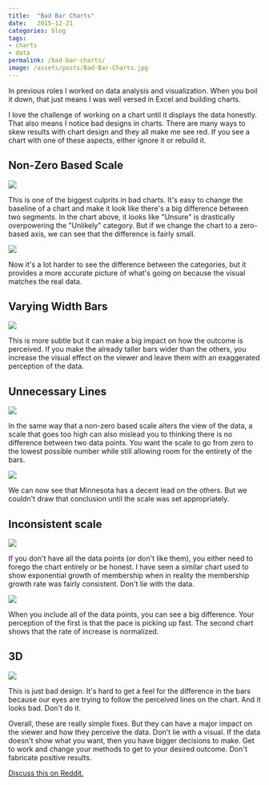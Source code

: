 ```yaml
---
title:  "Bad Bar Charts"
date:   2015-12-21
categories: blog
tags:
- charts
- data
permalink: /bad-bar-charts/
image: /assets/posts/Bad-Bar-Charts.jpg
---
```

In previous roles I worked on data analysis and visualization. When you boil it down, that just means I was well versed in Excel and building charts.
<!--more-->

I love the challenge of working on a chart until it displays the data honestly. That also means I notice bad designs in charts. There are many ways to skew results with chart design and they all make me see red. If you see a chart with one of these aspects, either ignore it or rebuild it. 

## Non-Zero Based Scale

<img class="center-image post-image-small" src="/assets/posts_extra/Bad Bar Charts/nonzero_baseline.jpg" />

This is one of the biggest culprits in bad charts. It's easy to change the baseline of a chart and make it look like there's a big difference between two segments. In the chart above, it looks like "Unsure" is drastically overpowering the "Unlikely" category. But if we change the chart to a zero-based axis, we can see that the difference is fairly small.

<img class="center-image post-image-small" src="/assets/posts_extra/Bad Bar Charts/zero_baseline.jpg" />

Now it's a lot harder to see the difference between the categories, but it provides a more accurate picture of what's going on because the visual matches the real data.

## Varying Width Bars

<img class="center-image post-image-small" src="/assets/posts_extra/Bad Bar Charts/bar_width.jpg" />

This is more subtle but it can make a big impact on how the outcome is perceived. If you make the already taller bars wider than the others, you increase the visual effect on the viewer and leave them with an exaggerated perception of the data.

## Unnecessary Lines

<img class="center-image post-image-small" src="/assets/posts_extra/Bad Bar Charts/extra_lines.jpg" />

In the same way that a non-zero based scale alters the view of the data, a scale that goes too high can also mislead you to thinking there is no difference between two data points. You want the scale to go from zero to the lowest possible number while still allowing room for the entirety of  the bars.

<img class="center-image post-image-small" src="/assets/posts_extra/Bad Bar Charts/removed_extra_lines.jpg" />

We can now see that Minnesota has a decent lead on the others. But we couldn't draw that conclusion until the scale was set appropriately.

## Inconsistent scale

<img class="center-image post-image-small" src="/assets/posts_extra/Bad Bar Charts/inconsistent_scale.jpg" />

If you don't have all the data points (or don't like them), you either need to forego the chart entirely or be honest. I have seen a similar chart used to show exponential growth of membership when in reality the membership growth rate was fairly consistent. Don't lie with the data.

<img class="center-image post-image-small" src="/assets/posts_extra/Bad Bar Charts/consistent_scale.jpg" />

When you include all of the data points, you can see a big difference. Your perception of the first is that the pace is picking up fast. The second chart shows that the rate of increase is normalized.

## 3D

<img class="center-image post-image-small" src="/assets/posts_extra/Bad Bar Charts/3d.jpg" />

This is just bad design. It's hard to get a feel for the difference in the bars because our eyes are trying to follow the perceived lines on the chart. And it looks bad. Don't do it.

Overall, these are really simple fixes. But they can have a major impact on the viewer and how they perceive the data. Don't lie with a visual. If the data doesn't show what you want, then you have bigger decisions to make. Get to work and change your methods to get to your desired outcome. Don't fabricate positive results.

[Discuss this on Reddit.](https://www.reddit.com/r/joebuhlig/comments/3xp1l4/bad_bar_charts/)